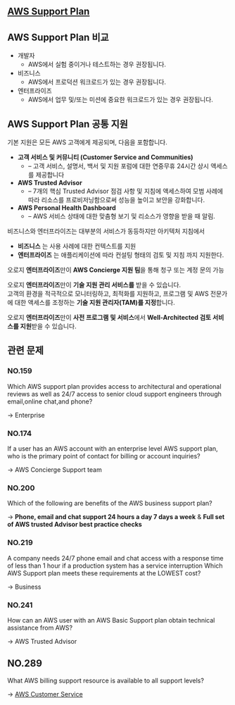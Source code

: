 ## [AWS Support Plan](https://aws.amazon.com/ko/premiumsupport/plans/)

## AWS Support Plan 비교

   * 개발자
      * AWS에서 실험 중이거나 테스트하는 경우 권장됩니다.
   * 비즈니스
      * AWS에서 프로덕션 워크로드가 있는 경우 권장됩니다.
   * 엔터프라이즈
      * AWS에서 업무 및/또는 미션에 중요한 워크로드가 있는 경우 권장됩니다.

## AWS Support Plan 공통 지원

기본 지원은 모든 AWS 고객에게 제공되며, 다음을 포함합니다.

   * **고객 서비스 및 커뮤니티 (Customer Service and Communities)** 
      * – 고객 서비스, 설명서, 백서 및 지원 포럼에 대한 연중무휴 24시간 상시 액세스를 제공합니다
   * **AWS Trusted Advisor** 
      * – 7개의 핵심 Trusted Advisor 점검 사항 및 지침에 액세스하여 모범 사례에 따라 리소스를 프로비저닝함으로써 성능을 높이고 보안을 강화합니다.
   * **AWS Personal Health Dashboard** 
      * – AWS 서비스 상태에 대한 맞춤형 보기 및 리소스가 영향을 받을 때 알림.

비즈니스와 엔터프라이즈는 대부분의 서비스가 동등하지만 아키텍처 지침에서

   * **비즈니스** 는 사용 사례에 대한 컨텍스트를 지원
   * **엔터프라이즈** 는 애플리케이션에 따라 컨설팅 형태의 검토 및 지침 까지 지원한다.

오로지 **엔터프라이즈**만이 **AWS Concierge 지원 팀**을 통해 청구 또는 계정 문의 가능

오로지 **엔터프라이즈**만이 **기술 지원 관리 서비스를** 받을 수 있습니다.<br/>고객의 환경을 적극적으로 모니터링하고, 최적화를 지원하고, 프로그램 및 AWS 전문가에 대한 액세스를 조정하는 **기술 지원 관리자(TAM)를 지정**합니다.

오로지 **엔터프라이즈**만이 **사전 프로그램 및 서비스**에서 **Well-Architected 검토 서비스를 지원**받을 수 있습니다.

## 관련 문제

### NO.159 
Which AWS support plan provides access to architectural and operational reviews as well as 24/7 access to senior cloud support engineers through email,online chat,and phone?

-> Enterprise

### NO.174 
If a user has an AWS account with an enterprise level AWS support plan, who is the primary point of contact for billing or account inquiries?

-> AWS Concierge Support team

### NO.200 
Which of the following are benefits of the AWS business support plan?

-> **Phone, email and chat support 24 hours a day 7 days a week** & **Full set of AWS trusted Advisor best practice checks**

### NO.219
A company needs 24/7 phone email and chat access with a response time of less than 1 hour if a production system has a service interruption Which AWS Support plan meets these requirements at the LOWEST cost?

-> Business

### NO.241 
How can an AWS user with an AWS Basic Support plan obtain technical assistance from AWS?

-> AWS Trusted Advisor

## NO.289 
What AWS billing support resource is available to all support levels?

-> [AWS Customer Service](https://aws.amazon.com/premiumsupport/plans/?nc1=h_ls)
